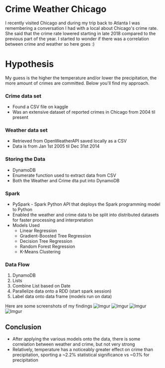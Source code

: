 # Crime Weather Chicago

I recently visited Chicago and during my trip back to Atlanta I was remembering a conversation 
I had with a local about Chicago's crime rate. She said that the crime rate lowered starting in late 2018 
compared to the previous part of the year. I started to wonder if there was a correlation between crime and weather 
so here goes :)

# Hypothesis
My guess is the higher the temperature and/or lower the precipitation, the more amount of crimes are committed.
Below you'll find my approach.

### Crime data set
- Found a CSV file on kaggle
- Was an extensive dataset of reported crimes in Chicago from 2004 til present

### Weather data set
- Retrieved from OpenWeatherAPI saved locally as a CSV
- Data is from Jan 1st 2005 til Dec 31st 2014

### Storing the Data
- DynamoDB
- Enumerate function used to extract data from CSV
- Both the Weather and Crime dta put into DynamoDB

### Spark
- PySpark - Spark Python API that deploys the Spark programming model to Python
- Enabled the weather and crime data to be split into distributed datasets for faster processing and interpretation
- Models Used
  * Linear Regression
  * Gradient-Boosted Tree Regression
  * Decision Tree Regression 
  * Random Forest Regression 
  * K-Means Clustering
  
### Data Flow
1. DynamoDB
2. Lists
3. Combine List based on Date
4. Parallelize data onto a RDD (start spark session)
5. Label data onto data frame (models run on data)

Here are some screenshots of my findings
![Imgur](https://i.imgur.com/8hvNS0M.png)
![Imgur](https://i.imgur.com/jZuLsFz.png)
![Imgur](https://i.imgur.com/VfPqSdR.png)
![Imgur](https://i.imgur.com/xV332qP.png)

## Conclusion
- After applying the various models onto the data, there is some correlation between weather and crime, but not very strong
- Relatively, temperature has a noticeably greater effect on crime than precipitation, sporting a ~2.2% statistical significance
vs ~0.1% for precipitation
